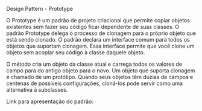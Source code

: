 
Design Pattern - Prototype

O Prototype é um padrão de projeto criacional que permite copiar objetos existentes sem fazer seu código ficar dependente de suas classes.
O padrão Prototype delega o processo de clonagem para o próprio objeto que está sendo clonado. O padrão declara um interface comum para todos os objetos que suportam clonagem. 
Essa interface permite que você clone um objeto sem acoplar seu código à classe daquele objeto. 

O método cria um objeto da classe atual e carrega todos os valores de campo para do antigo objeto para o novo. Um objeto que suporta clonagem é chamado de um protótipo. Quando seus objetos têm dúzias de campos e centenas de possíveis configurações, cloná-los pode servir como uma alternativa à subclasses.

Link para apresentação do padrão: 
